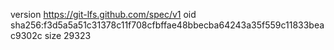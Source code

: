 version https://git-lfs.github.com/spec/v1
oid sha256:f3d5a5a51c31378c11f708cfbffae48bbecba64243a35f559c11833beac9302c
size 29323
